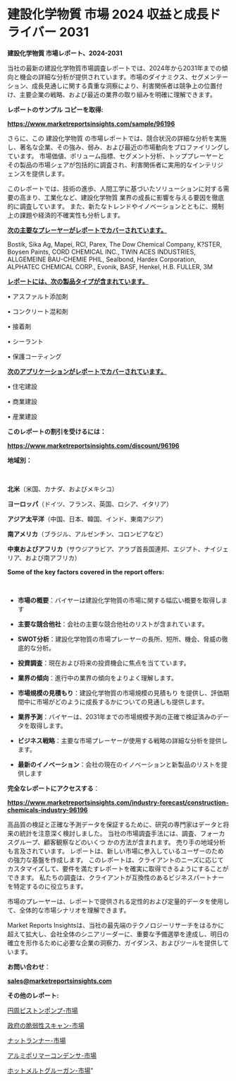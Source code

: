 # 建設化学物質 市場 2024 収益と成長ドライバー 2031

<strong>建設化学物質 市場レポート、2024-2031</strong>

当社の最新の建設化学物質市場調査レポートでは、2024年から2031年までの傾向と機会の詳細な分析が提供されています。市場のダイナミクス、セグメンテーション、成長見通しに関する貴重な洞察により、利害関係者は競争上の位置付け、主要企業の戦略、および最近の業界の取り組みを明確に理解できます。



<strong>レポートのサンプル コピーを取得:</strong> <a href=https://www.marketreportsinsights.com/sample/96196>

<strong><u>https://www.marketreportsinsights.com/sample/96196</u></strong></a>

さらに、この 建設化学物質 の市場レポートでは、競合状況の詳細な分析を実施し、著名な企業、その強み、弱み、および最近の市場動向をプロファイリングしています。 市場価値、ボリューム指標、セグメント分析、トッププレーヤーとその製品の市場シェアが包括的に調査され、利害関係者に実用的なインテリジェンスを提供します。

このレポートでは、技術の進歩、人間工学に基づいたソリューションに対する需要の高まり、工業化など、建設化学物質 業界の成長に影響を与える要因を徹底的に調査しています。 また、新たなトレンドやイノベーションとともに、規制上の課題や経済的不確実性も分析します。



<strong><u>次の主要なプレーヤーがレポートでカバーされています。</u></strong>

Bostik, Sika Ag, Mapei, RCI, Parex, The Dow Chemical Company, K?STER, Boysen Paints, CORD CHEMICAL INC., TWIN ACES INDUSTRIES, ALLGEMEINE BAU-CHEMIE PHIL, Sealbond, Hardex Corporation, ALPHATEC CHEMICAL CORP., Evonik, BASF, Henkel, H.B. FULLER, 3M



<strong><u><b>レポートには、次の製品タイプが含まれています。</b></u></strong>

• アスファルト添加剤

• コンクリート混和剤

• 接着剤

• シーラント

• 保護コーティング



<strong><u><b>次のアプリケーションがレポートでカバーされています。</b></u></strong>

• 住宅建設

• 商業建設

• 産業建設



<strong><b>このレポートの割引を受けるには：</b></strong>

<a href=https://www.marketreportsinsights.com/discount/96196>

<strong><u>https://www.marketreportsinsights.com/discount/96196</u></strong></a>



<strong>地域別：</strong>

<strong> </strong>



<strong>北米</strong>（米国、カナダ、およびメキシコ）



<strong>ヨーロッパ</strong>（ドイツ、フランス、英国、ロシア、イタリア）



<strong>アジア太平洋</strong>（中国、日本、韓国、インド、東南アジア）



<strong>南アメリカ</strong>（ブラジル、アルゼンチン、コロンビアなど）



<strong>中東およびアフリカ</strong>（サウジアラビア、アラブ首長国連邦、エジプト、ナイジェリア、および南アフリカ）



<strong>Some of the key factors covered in the report offers:</strong>

<strong> </strong>
<ul>
  <li>

<strong>市場の概要</strong>：バイヤーは建設化学物質の市場に関する幅広い概要を取得します</li>
  <li>

<strong>主要な競合他社</strong>：会社の主要な競合他社のリストが含まれています。</li>
  <li>

<strong>SWOT分析</strong>：建設化学物質の市場プレーヤーの長所、短所、機会、脅威の徹底的な分析。</li>
  <li>

<strong>投資調査</strong>：現在および将来の投資機会に焦点を当てています。</li>
  <li>

<strong>業界の傾向</strong>：進行中の業界の傾向をよりよく理解します。</li>
  <li>

<strong>市場規模の見積もり</strong>：建設化学物質の市場規模の見積もり を提供し、評価期間中に市場がどのように成長するかについての見通しも提供します。</li>
  <li>

<strong>業界予測</strong>：バイヤーは、2031年までの市場規模予測の正確で検証済みのデータを取得します。</li>
  <li>

<strong>ビジネス戦略</strong>：主要な市場プレーヤーが使用する戦略の詳細な分析を提供します。</li>
  <li>

<strong>最新のイノベーション</strong>：会社の現在のイノベーションと新製品のリストを提供します</li>
</ul>


<strong>完全なレポートにアクセスする</strong>：

<a href=https://www.marketreportsinsights.com/industry-forecast/construction-chemicals-industry-96196>

<strong><u>https://www.marketreportsinsights.com/industry-forecast/construction-chemicals-industry-96196</u></strong></a>

高品質の検証と正確な予測データを保証するために、研究の専門家はデータと将来の統計を注意深く検討しました。 当社の市場調査手法には、調査、フォーカスグループ、顧客観察などのいくつ かの方法が含まれます。 売り手の地域分析も言及されています。 レポートは、新しい市場に参入しているユーザーのための強力な基盤を作成します。 このレポートは、クライアントのニーズに応じてカスタマイズして、要件を満たすレポートを確実に取得できるようにすることができます。 私たちの調査は、クライアントが互換性のあるビジネスパートナーを特定するのに役立ちます。

市場のプレーヤーは、レポートで提供される定性的および定量的データを使用して、全体的な市場シナリオを理解できます。

Market Reports Insightsは、当社の最先端のテクノロジーリサーチをはるかに超えて拡大し、会社全体のシニアリーダーに、重要な予備選挙を達成し、明日の確立を形作るために必要な企業の洞察力、ガイダンス、およびツールを提供しています。



<strong><b>お問い合わせ</b></strong>：

<a href=mailto:sales@marketreportsinsights.com>

<strong><u>sales@marketreportsinsights.com</u></strong></a>



<strong>その他のレポート:</strong>

<a href=https://www.linkedin.com/pulse/円周ピストンポンプ-市場-2023-総合分析と事業成長戦略-2030-cbhef/>円周ピストンポンプ-市場</a>

<a href=https://www.linkedin.com/pulse/政府の脆弱性スキャン-市場-2023-新興市場-将来の動向と市場需要-2030-lwx9f/>政府の脆弱性スキャン-市場</a>

<a href=https://www.linkedin.com/pulse/ナットランナー-市場-2023-収益と成長ドライバー-2030-analytics-achievers-24-analysis-awrmf/>ナットランナー-市場</a>

<a href=https://www.linkedin.com/pulse/アルミポリマーコンデンサ-市場-2023-競争分析と事業成長-2030-9qcrf/>アルミポリマーコンデンサ-市場</a>

<a href=https://www.linkedin.com/pulse/ホットメルトグルーガン-市場-2023-年のダイナミクスとビジネストレンド-2030-pr-news-hub-fw5tf/>ホットメルトグルーガン-市場</a>"

